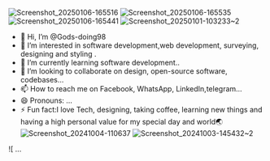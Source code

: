 ![Screenshot_20250106-165516](https://github.com/user-attachments/assets/7809ee9d-a126-4e8a-b3e6-2f02d054fdbf)
![Screenshot_20250106-165535](https://github.com/user-attachments/assets/75df3859-34b3-44da-9e48-5301920f90f0)
![Screenshot_20250106-165441](https://github.com/user-attachments/assets/b36027b8-f157-4c81-a3a8-25c1ad343bdf)
![Screenshot_20250101-103233~2](https://github.com/user-attachments/assets/8c422461-188d-4e15-b3e3-c03147e94e65)
- 👋 Hi, I’m @Gods-doing98
- 👀 I’m interested in software development,web development, surveying, designing and styling .
- 🌱 I’m currently learning software development..
- 💞️ I’m looking to collaborate on design, open-source software, codebases...
- 📫 How to reach me on Facebook, WhatsApp, LinkedIn,telegram...
- 😄 Pronouns: ...
- ⚡ Fun fact:I love Tech, designing, taking coffee, learning new things and having a high personal value for my special day and world🌏![Screenshot_20241004-110637](https://github.com/user-attachments/assets/8fc48178-2a07-4311-9468-bee6ed4000e4)
  ![Screenshot_20241003-145432~2](https://github.com/user-attachments/assets/e67adfe8-da9c-4b10-af53-627018f6f206)

![
 ...

<!---
Gods-doing98/Gods-doing98 is a ✨ special ✨ repository because its `README.md` (this file) appears on your GitHub profile.
You can click the Preview link to take a look at your changes.
--->
